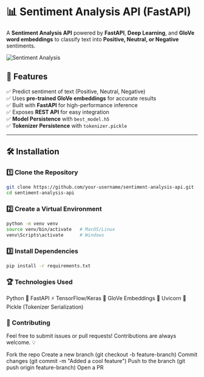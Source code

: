 # 📊 Sentiment Analysis API (FastAPI)  

A **Sentiment Analysis API** powered by **FastAPI**, **Deep Learning**, and **GloVe word embeddings** to classify text into **Positive, Neutral, or Negative** sentiments.

![Sentiment Analysis](https://miro.medium.com/max/1400/1*wIVcdK9WnA3xOJqSVO7UPw.gif)

## 🚀 Features  
✅ Predict sentiment of text (Positive, Neutral, Negative)  
✅ Uses **pre-trained GloVe embeddings** for accurate results  
✅ Built with **FastAPI** for high-performance inference  
✅ Exposes **REST API** for easy integration  
✅ **Model Persistence** with `best_model.h5`  
✅ **Tokenizer Persistence** with `tokenizer.pickle`  

---

## 🛠️ Installation  

### 1️⃣ Clone the Repository  
```bash
git clone https://github.com/your-username/sentiment-analysis-api.git
cd sentiment-analysis-api
```

### 2️⃣ Create a Virtual Environment
```bash
python -m venv venv
source venv/bin/activate   # MacOS/Linux
venv\Scripts\activate      # Windows
```
### 3️⃣ Install Dependencies
```bash
pip install -r requirements.txt
```

### 🏆 Technologies Used
Python 🐍
FastAPI ⚡
TensorFlow/Keras 🤖
GloVe Embeddings 🧠
Uvicorn 🚀
Pickle (Tokenizer Serialization)


### 📌 Contributing
Feel free to submit issues or pull requests! Contributions are always welcome. 💡

Fork the repo
Create a new branch (git checkout -b feature-branch)
Commit changes (git commit -m "Added a cool feature")
Push to the branch (git push origin feature-branch)
Open a PR
